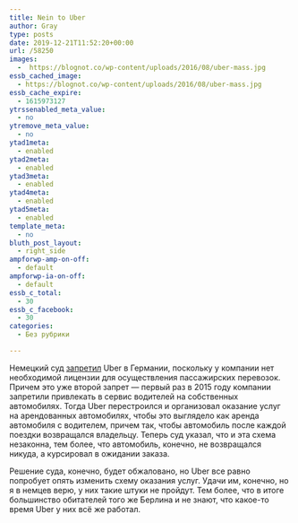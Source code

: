 ```yaml
---
title: Nein to Uber
author: Gray
type: posts
date: 2019-12-21T11:52:20+00:00
url: /58250
images:
  -  https://blognot.co/wp-content/uploads/2016/08/uber-mass.jpg
essb_cached_image:
  - https://blognot.co/wp-content/uploads/2016/08/uber-mass.jpg
essb_cache_expire:
  - 1615973127
ytrssenabled_meta_value:
  - no
ytremove_meta_value:
  - no
ytad1meta:
  - enabled
ytad2meta:
  - enabled
ytad3meta:
  - enabled
ytad4meta:
  - enabled
ytad5meta:
  - enabled
template_meta:
  - no
bluth_post_layout:
  - right_side
ampforwp-amp-on-off:
  - default
ampforwp-ia-on-off:
  - default
essb_c_total:
  - 30
essb_c_facebook:
  - 30
categories:
  - Без рубрики

---
```








Немецкий суд [запретил][1] Uber в Германии, поскольку у компании нет необходимой лицензии для осуществления пассажирских перевозок. Причем это уже второй запрет — первый раз в 2015 году компании запретили привлекать в сервис водителей на собственных автомобилях. Тогда Uber перестроился и организовал оказание услуг на арендованных автомобилях, чтобы это выглядело как аренда автомобиля с водителем, причем так, чтобы автомобиль после каждой поездки возвращался владельцу. Теперь суд указал, что и эта схема незаконна, тем более, что автомобиль, конечно, не возвращался никуда, а курсировал в ожидании заказа.

Решение суда, конечно, будет обжаловано, но Uber все равно попробует опять изменить схему оказания услуг. Удачи им, конечно, но я в немцев верю, у них такие штуки не пройдут. Тем более, что в итоге большинство обитателей того же Берлина и не знают, что какое-то время Uber у них всё же работал.

 [1]: https://www.reuters.com/article/us-uber-court/german-court-bans-ubers-ride-hailing-services-in-germany-idUSKBN1YN171